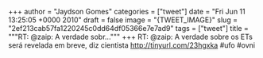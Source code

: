 
+++
author = "Jaydson Gomes"
categories = ["tweet"]
date = "Fri Jun 11 13:25:05 +0000 2010"
draft = false
image = "{TWEET_IMAGE}"
slug = "2ef213cab57fa1220245c0dd64df05366e7e7ad9"
tags = ["tweet"]
title = """RT: @zaip: A verdade sobr..."""
+++
RT: @zaip: A verdade sobre os ETs será revelada em breve, diz cientista http://tinyurl.com/23hgxka #ufo #ovni
